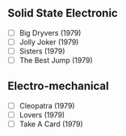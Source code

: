 ## Solid State Electronic
- [ ] Big Dryvers (1979)
- [ ] Jolly Joker (1979)
- [ ] Sisters (1979)
- [ ] The Best Jump (1979)
## Electro-mechanical
- [ ] Cleopatra (1979)
- [ ] Lovers (1979)
- [ ] Take A Card (1979)
